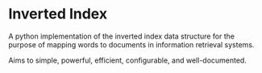 # Inverted Index
A python implementation of the inverted index data structure for the purpose of mapping words to documents in information retrieval systems.

Aims to simple, powerful, efficient, configurable, and well-documented.
